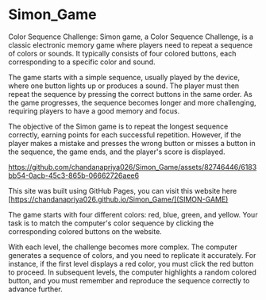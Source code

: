 # Simon_Game
Color Sequence Challenge:
  Simon game, a Color Sequence Challenge, is a classic electronic memory game where players need to repeat a sequence of colors or sounds. It typically consists of four colored buttons, each corresponding to a specific color and sound.

The game starts with a simple sequence, usually played by the device, where one button lights up or produces a sound. The player must then repeat the sequence by pressing the correct buttons in the same order. As the game progresses, the sequence becomes longer and more challenging, requiring players to have a good memory and focus.

The objective of the Simon game is to repeat the longest sequence correctly, earning points for each successful repetition. However, if the player makes a mistake and presses the wrong button or misses a button in the sequence, the game ends, and the player's score is displayed.




https://github.com/chandanapriya026/Simon_Game/assets/82746446/6183bb54-0acb-45c3-865b-06662726aee6



This site was built using GitHub Pages, you can visit this website here [https://chandanapriya026.github.io/Simon_Game/](SIMON-GAME)

The game starts with four different colors: red, blue, green, and yellow. Your task is to match the computer's color sequence by clicking the corresponding colored buttons on the website.

With each level, the challenge becomes more complex. The computer generates a sequence of colors, and you need to replicate it accurately. For instance, if the first level displays a red color, you must click the red button to proceed. In subsequent levels, the computer highlights a random colored button, and you must remember and reproduce the sequence correctly to advance further.
